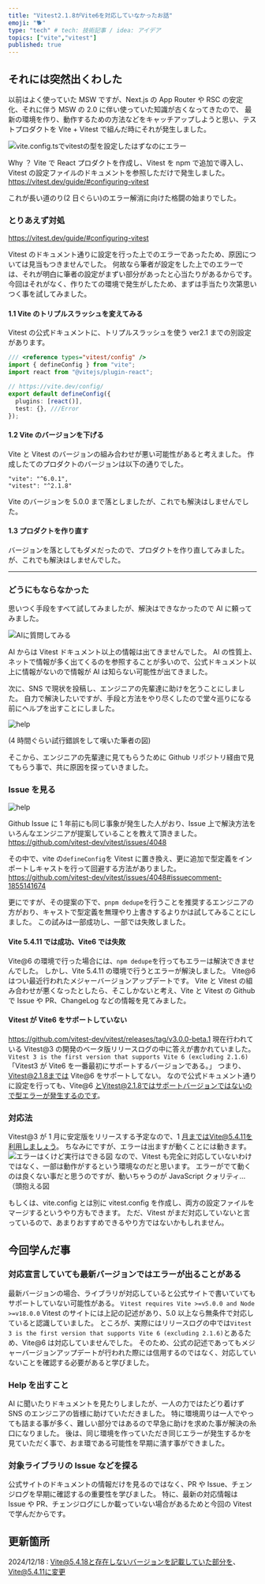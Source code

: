```yaml
---
title: "Vitest2.1.8がVite6を対応していなかったお話"
emoji: "🐕"
type: "tech" # tech: 技術記事 / idea: アイデア
topics: ["vite","vitest"]
published: true
---
```


## それには突然出くわした

以前はよく使っていた MSW ですが、Next.js の App Router や RSC の安定化、それに伴う MSW の 2.0 に伴い使っていた知識が古くなってきたので、
最新の環境を作り、動作するための方法などをキャッチアップしようと思い、テストプロダクトを Vite + Vitest で組んだ時にそれが発生しました。

![vite.config.tsでvitestの型を設定したはずなのにエラー](/images/vite-vitest-setup/vite-config-error.png)

Why ？
Vite で React プロダクトを作成し、Vitest を npm で追加で導入し、Vitest の設定ファイルのドキュメントを参照しただけで発生しました。
<https://vitest.dev/guide/#configuring-vitest>

これが長い道のり(2 日ぐらい)のエラー解消に向けた格闘の始まりでした。

### とりあえず対処

<https://vitest.dev/guide/#configuring-vitest>

Vitest のドキュメント通りに設定を行った上でのエラーであったため、原因については見当もつきませんでした。
何故なら筆者が設定をした上でのエラーでは、それが明白に筆者の設定がまずい部分があったと心当たりがあるからです。
今回はそれがなく、作りたての環境で発生がしたため、まずは手当たり次第思いつく事を試してみました。

#### 1.1 Vite のトリプルスラッシュを変えてみる

Vitest の公式ドキュメントに、トリプルスラッシュを使う ver2.1 までの別設定があります。

```ts
/// <reference types="vitest/config" />
import { defineConfig } from "vite";
import react from "@vitejs/plugin-react";

// https://vite.dev/config/
export default defineConfig({
  plugins: [react()],
  test: {}, ///Error
});

```

#### 1.2 Vite のバージョンを下げる

Vite と Vitest のバージョンの組み合わせが悪い可能性があると考えました。
作成したてのプロダクトのバージョンは以下の通りでした。

```tsx
"vite": "^6.0.1",
"vitest": "^2.1.8"
```

Vite のバージョンを 5.0.0 まで落としましたが、これでも解決はしませんでした。

#### 1.3 プロダクトを作り直す

バージョンを落としてもダメだったので、プロダクトを作り直してみました。
が、これでも解決はしませんでした。

---

### どうにもならなかった

思いつく手段をすべて試してみましたが、解決はできなかったので AI に頼ってみました。

![AIに質問してみる](/images/vite-vitest-setup/ask-ai.png)

AI からは Vitest ドキュメント以上の情報は出てきませんでした。
AI の性質上、ネットで情報が多く出てくるのを参照することが多いので、公式ドキュメント以上に情報がないので情報が AI は知らない可能性が出てきました。

次に、SNS で現状を投稿し、エンジニアの先輩達に助けを乞うことにしました。
自力で解決したいですが、手段と方法をやり尽くしたので堂々巡りになる前にヘルプを出すことにしました。

![help](/images/vite-vitest-setup/help.png)

(4 時間ぐらい試行錯誤をして嘆いた筆者の図)

そこから、エンジニアの先輩達に見てもらうために Github リポジトリ経由で見てもらう事で、共に原因を探っていきました。

### Issue を見る

![help](/images/vite-vitest-setup/github-issue.png)

Github Issue に 1 年前にも同じ事象が発生した人がおり、Issue 上で解決方法をいろんなエンジニアが提案していることを教えて頂きました。
<https://github.com/vitest-dev/vitest/issues/4048>

その中で、vite の`defineConfig`を Vitest に置き換え、更に追加で型定義をインポートしキャストを行って回避する方法がありました。
<https://github.com/vitest-dev/vitest/issues/4048#issuecomment-1855141674>

更にですが、その提案の下で、`pnpm dedupe`を行うことを推奨するエンジニアの方がおり、キャストで型定義を無理やり上書きするよりかは試してみることにしました。
この試みは一部成功し、一部では失敗しました。

#### Vite 5.4.11 では成功、Vite6 では失敗

Vite@6 の環境で行った場合には、`npm dedupe`を行ってもエラーは解決できませんでした。
しかし、Vite 5.4.11 の環境で行うとエラーが解決しました。
Vite@6 はつい最近行われたメジャーバージョンアップデートです。
Vite と Vitest の組み合わせが悪くなったとしたら、そこしかないと考え、Vite と Vitest の Github で Issue や PR、ChangeLog などの情報を見てみました。

#### Vitest が Vite6 をサポートしていない

<https://github.com/vitest-dev/vitest/releases/tag/v3.0.0-beta.1>
現在行われている Vitest@3 の開発のベータ版リリースログの中に答えが書かれていました。
`Vitest 3 is the first version that supports Vite 6 (excluding 2.1.6)`
「Vitest3 が Vite6 を一番最初にサポートするバージョンである。」
つまり、Vitest@2.1.8までは Vite@6 をサポートしてない。
なので公式ドキュメント通りに設定を行っても、Vite@6 とVitest@2.1.8ではサポートバージョンではないので型エラーが発生するのです。

### 対応法

Vitest@3 が 1 月に安定版をリリースする予定なので、1 月まではVite@5.4.11を利用しましょう。
ちなみにですが、エラーは出ますが動くことには動きます。
![エラーはくけど実行はできる図](/images/vite-vitest-setup/success.png)
なので、Vitest も完全に対応していないわけではなく、一部は動作がするという環境なのだと思います。
エラーがでて動くのは良くない事だと思うのですが、動いちゃうのが JavaScript クォリティ…（頭抱える図

もしくは、vite.config とは別に vitest.config を作成し、両方の設定ファイルをマージするというやり方もできます。
ただ、Vitest がまだ対応していないと言っているので、あまりおすすめできるやり方ではないかもしれません。

## 今回学んだ事

### 対応宣言していても最新バージョンではエラーが出ることがある

最新バージョンの場合、ライブラリが対応していると公式サイトで書いていてもサポートしていない可能性がある。
`Vitest requires Vite >=v5.0.0 and Node >=v18.0.0`
Vitest のサイトには上記の記述があり、5.0 以上なら無条件で対応していると認識していました。
ところが、実際にはリリースログの中では`Vitest 3 is the first version that supports Vite 6 (excluding 2.1.6)`とあるため、Vite@6 は対応していませんでした。
そのため、公式の記述であってもメジャーバージョンアップデートが行われた際には信用するのではなく、対応していないことを確認する必要があると学びました。

### Help を出すこと

AI に聞いたりドキュメントを見たりしましたが、一人の力ではたどり着けず SNS のエンジニアの皆様に助けていただきました。
特に環境周りは一人でやっても詰まる事が多く、難しい部分ではあるので早急に助けを求めた事が解決の糸口になりました。
後は、同じ環境を作っていただき同じエラーが発生するかを見ていただく事で、おま環である可能性を早期に潰す事ができました。

### 対象ライブラリの Issue などを探る

公式サイトのドキュメントの情報だけを見るのではなく、PR や Issue、チェンジログを早期に確認するの重要性を学びました。
特に、最新の対応情報は Issue や PR、チェンジログにしか載っていない場合があるためと今回の Vitest で学んだからです。

## 更新箇所

2024/12/18 : Vite@5.4.18と存在しないバージョンを記載していた部分を、Vite@5.4.11に変更
